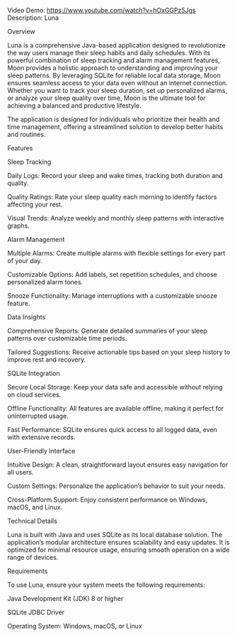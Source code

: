 Video Demo: https://www.youtube.com/watch?v=hOxGGPz5Jgs
Description:
Luna

Overview

Luna is a comprehensive Java-based application designed to revolutionize the way users manage their sleep habits and daily schedules. With its powerful combination of sleep tracking and alarm management features, Moon provides a holistic approach to understanding and improving your sleep patterns. By leveraging SQLite for reliable local data storage, Moon ensures seamless access to your data even without an internet connection. Whether you want to track your sleep duration, set up personalized alarms, or analyze your sleep quality over time, Moon is the ultimate tool for achieving a balanced and productive lifestyle.

The application is designed for individuals who prioritize their health and time management, offering a streamlined solution to develop better habits and routines.

Features

Sleep Tracking

Daily Logs: Record your sleep and wake times, tracking both duration and quality.

Quality Ratings: Rate your sleep quality each morning to identify factors affecting your rest.

Visual Trends: Analyze weekly and monthly sleep patterns with interactive graphs.

Alarm Management

Multiple Alarms: Create multiple alarms with flexible settings for every part of your day.

Customizable Options: Add labels, set repetition schedules, and choose personalized alarm tones.

Snooze Functionality: Manage interruptions with a customizable snooze feature.

Data Insights

Comprehensive Reports: Generate detailed summaries of your sleep patterns over customizable time periods.

Tailored Suggestions: Receive actionable tips based on your sleep history to improve rest and recovery.

SQLite Integration

Secure Local Storage: Keep your data safe and accessible without relying on cloud services.

Offline Functionality: All features are available offline, making it perfect for uninterrupted usage.

Fast Performance: SQLite ensures quick access to all logged data, even with extensive records.

User-Friendly Interface

Intuitive Design: A clean, straightforward layout ensures easy navigation for all users.

Custom Settings: Personalize the application’s behavior to suit your needs.

Cross-Platform Support: Enjoy consistent performance on Windows, macOS, and Linux.

Technical Details

Luna is built with Java and uses SQLite as its local database solution. The application’s modular architecture ensures scalability and easy updates. It is optimized for minimal resource usage, ensuring smooth operation on a wide range of devices.

Requirements

To use Luna, ensure your system meets the following requirements:

Java Development Kit (JDK) 8 or higher

SQLite JDBC Driver

Operating System: Windows, macOS, or Linux
